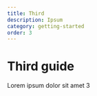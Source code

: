 ```yaml
---
title: Third
description: Ipsum
category: getting-started
order: 3
---
```


# Third guide

Lorem ipsum dolor sit amet 3
